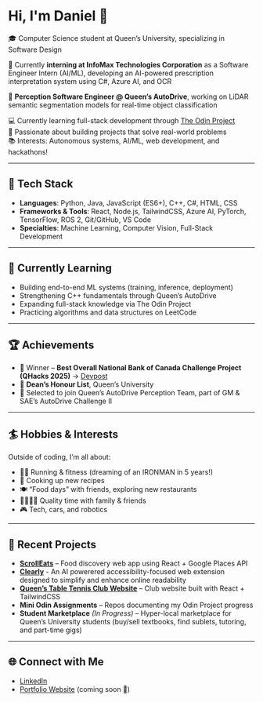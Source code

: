 # Hi, I'm Daniel 👋  

🎓 Computer Science student at Queen’s University, specializing in Software Design  

🧠 Currently **interning at InfoMax Technologies Corporation** as a Software Engineer Intern (AI/ML), developing an AI-powered prescription interpretation system using C#, Azure AI, and OCR

🚗 **Perception Software Engineer @ Queen’s AutoDrive**, working on LiDAR semantic segmentation models for real-time object classification

💻 Currently learning full-stack development through [The Odin Project](https://www.theodinproject.com/)  
🚀 Passionate about building projects that solve real-world problems  
📚 Interests: Autonomous systems, AI/ML, web development, and hackathons!

---

## 🔨 Tech Stack
- **Languages**: Python, Java, JavaScript (ES6+), C++, C#, HTML, CSS
- **Frameworks & Tools**: React, Node.js, TailwindCSS, Azure AI, PyTorch, TensorFlow, ROS 2, Git/GitHub, VS Code  
- **Specialties**: Machine Learning, Computer Vision, Full-Stack Development

---

## 🌱 Currently Learning
- Building end-to-end ML systems (training, inference, deployment)  
- Strengthening C++ fundamentals through Queen’s AutoDrive  
- Expanding full-stack knowledge via The Odin Project
- Practicing algorithms and data structures on LeetCode  

---

## 🏆 Achievements
- 🥇 Winner – **Best Overall National Bank of Canada Challenge Project (QHacks 2025)** → [Devpost](https://devpost.com/software/the-evolution-of-trade)  
- 📜 **Dean’s Honour List**, Queen’s University
- 🤝 Selected to join Queen’s AutoDrive Perception Team, part of GM & SAE’s AutoDrive Challenge II

---

## 🏄 Hobbies & Interests
Outside of coding, I’m all about:  
- 🏃‍♂️ Running & fitness (dreaming of an IRONMAN in 5 years!)  
- 🍳 Cooking up new recipes  
- 🍽️ “Food days” with friends, exploring new restaurants  
- 👨‍👩‍👧‍👦 Quality time with family & friends
- 🎮 Tech, cars, and robotics

---

## 📌 Recent Projects
- **[ScrollEats](https://github.com/danielyu128/SCROLLEATS)** – Food discovery web app using React + Google Places API
- **[Clearly](https://github.com/danielyu128/Clearly)** - An AI powerered accessibility-focused web extension designed to simplify and enhance online readability
- **[Queen’s Table Tennis Club Website](https://qutabletennis.qweb.dev/)** – Club website built with React + TailwindCSS  
- **Mini Odin Assignments** – Repos documenting my Odin Project progress
- **Student Marketplace** *(In Progress)* – Hyper-local marketplace for Queen’s University students (buy/sell textbooks, find sublets, tutoring, and part-time gigs)  

---

## 🌐 Connect with Me
- [LinkedIn](https://www.linkedin.com/in/daniel-yu-88b520343/)  
- [Portfolio Website](#) (coming soon 🚧)  
